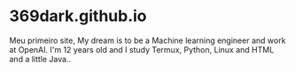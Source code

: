 # 369dark.github.io
Meu primeiro site, My dream is to be a Machine learning engineer and work at OpenAI. I'm 12 years old and I study Termux, Python, Linux and HTML and a little Java..
